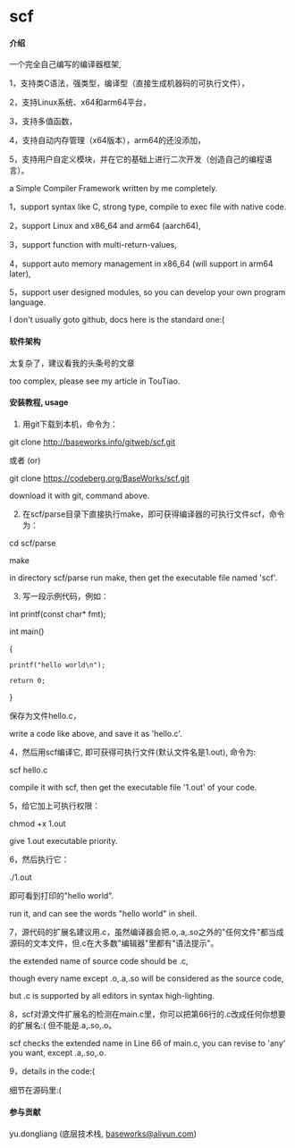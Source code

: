 # scf

#### 介绍
一个完全自己编写的编译器框架,

1，支持类C语法，强类型，编译型（直接生成机器码的可执行文件），

2，支持Linux系统、x64和arm64平台，

3，支持多值函数，

4，支持自动内存管理（x64版本），arm64的还没添加，

5，支持用户自定义模块，并在它的基础上进行二次开发（创造自己的编程语言）。

a Simple Compiler Framework written by me completely.

1，support syntax like C, strong type, compile to exec file with native code.

2，support Linux and x86_64 and arm64 (aarch64),

3，support function with multi-return-values,

4，support auto memory management in x86_64 (will support in arm64 later),

5，support user designed modules, so you can develop your own program language.

I don't usually goto github, docs here is the standard one:(

#### 软件架构
太复杂了，建议看我的头条号的文章

too complex, please see my article in TouTiao.

#### 安装教程, usage

1.  用git下载到本机，命令为：

git clone http://baseworks.info/gitweb/scf.git

或者 (or)

git clone https://codeberg.org/BaseWorks/scf.git

download it with git, command above.

2.  在scf/parse目录下直接执行make，即可获得编译器的可执行文件scf，命令为：

cd scf/parse

make

in directory scf/parse run make, then get the executable file named 'scf'.

3.  写一段示例代码，例如：

int printf(const char* fmt);

int main()

{

    printf("hello world\n");

    return 0;


}

保存为文件hello.c，

write a code like above, and save it as 'hello.c'.

4，然后用scf编译它, 即可获得可执行文件(默认文件名是1.out), 命令为:

scf hello.c

compile it with scf, then get the executable file '1.out' of your code.

5，给它加上可执行权限：

chmod +x 1.out

give 1.out executable priority.

6，然后执行它：

./1.out

即可看到打印的"hello world".

run it, and can see the words "hello world" in shell.

7，源代码的扩展名建议用.c，虽然编译器会把.o,.a,.so之外的"任何文件"都当成源码的文本文件，但.c在大多数"编辑器"里都有"语法提示"。

the extended name of source code should be .c, 

though every name except .o,.a,.so will be considered as the source code,

but .c is supported by all editors in syntax high-lighting.

8，scf对源文件扩展名的检测在main.c里，你可以把第66行的.c改成任何你想要的扩展名:( 但不能是.a,.so,.o。

scf checks the extended name in Line 66 of main.c, you can revise to 'any' you want, except .a,.so,.o.

9，details in the code:(

细节在源码里:(

#### 参与贡献

yu.dongliang (底层技术栈,  baseworks@aliyun.com)
